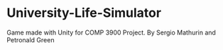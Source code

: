 # University-Life-Simulator
Game made with Unity for COMP 3900 Project. By Sergio Mathurin and Petronald Green
